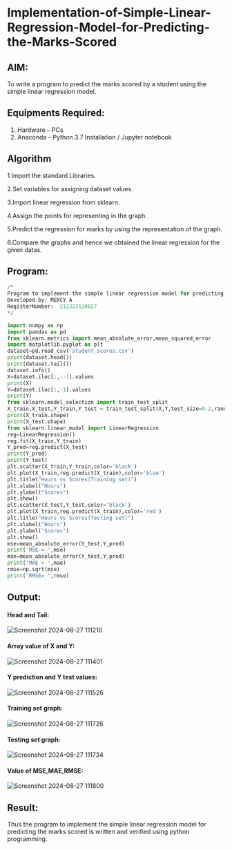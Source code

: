 # Implementation-of-Simple-Linear-Regression-Model-for-Predicting-the-Marks-Scored

## AIM:
To write a program to predict the marks scored by a student using the simple linear regression model.

## Equipments Required:
1. Hardware – PCs
2. Anaconda – Python 3.7 Installation / Jupyter notebook

## Algorithm
1.Import the standard Libraries.

2.Set variables for assigning dataset values. 

3.Import linear regression from sklearn.

4.Assign the points for representing in the graph.

5.Predict the regression for marks by using the representation of the graph.

6.Compare the graphs and hence we obtained the linear regression for the given datas. 

## Program:
```python
/*
Program to implement the simple linear regression model for predicting the marks scored.
Developed by: MERCY A
RegisterNumber:  212223110027
*/

import numpy as np
import pandas as pd
from sklearn.metrics import mean_absolute_error,mean_squared_error
import matplotlib.pyplot as plt
dataset=pd.read_csv('student_scores.csv')
print(dataset.head())
print(dataset.tail())
dataset.info()
X=dataset.iloc[:,:-1].values
print(X)
Y=dataset.iloc[:,-1].values
print(Y)
from sklearn.model_selection import train_test_split
X_train,X_test,Y_train,Y_test = train_test_split(X,Y,test_size=0.2,random_state=0)
print(X_train.shape)
print(X_test.shape)
from sklearn.linear_model import LinearRegression
reg=LinearRegression()
reg.fit(X_train,Y_train)
Y_pred=reg.predict(X_test)
print(Y_pred)
print(Y_test)
plt.scatter(X_train,Y_train,color='black')
plt.plot(X_train,reg.predict(X_train),color='blue')
plt.title("Hours vs Scores(Training set)")
plt.xlabel("Hours")
plt.ylabel("Scores")
plt.show()
plt.scatter(X_test,Y_test,color='black')
plt.plot(X_train,reg.predict(X_train),color='red')
plt.title("Hours vs Scores(Testing set)")
plt.xlabel("Hours")
plt.ylabel("Scores")
plt.show()
mse=mean_absolute_error(Y_test,Y_pred)
print('MSE = ',mse)
mae=mean_absolute_error(Y_test,Y_pred)
print('MAE = ',mae)
rmse=np.sqrt(mse)
print("RMSE= ",rmse)


```

## Output:
#### Head and Tail:
![Screenshot 2024-08-27 111210](https://github.com/user-attachments/assets/1cdec813-4603-41b1-a12f-4565f460ec33)

#### Array value of X and Y:
![Screenshot 2024-08-27 111401](https://github.com/user-attachments/assets/921ba0af-721d-4ca2-8026-c58074a37151)

#### Y prediction and Y test values:
![Screenshot 2024-08-27 111526](https://github.com/user-attachments/assets/a995effc-c335-41f4-a823-40b9d8d25b11)

#### Training set graph:
![Screenshot 2024-08-27 111726](https://github.com/user-attachments/assets/f66f81e9-c5b3-46b2-8ea2-aa574d8a0d80)

#### Testing set graph:
![Screenshot 2024-08-27 111734](https://github.com/user-attachments/assets/babe4f24-27fb-496b-98fd-66b3127e277a)

#### Value of MSE,MAE,RMSE:
![Screenshot 2024-08-27 111800](https://github.com/user-attachments/assets/45242876-ac6f-4365-90b2-cb7bf7e90c56)

## Result:
Thus the program to implement the simple linear regression model for predicting the marks scored is written and verified using python programming.









